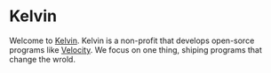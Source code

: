 # Kelvin

Welcome to <a href="https://github.com/Kelvin-Inc">Kelvin</a>. Kelvin is a non-profit that develops open-sorce programs like <a href="https://github.com/Kelvin-Inc/Velocity">Velocity</a>. We focus on one thing, shiping programs that change the wrold.
